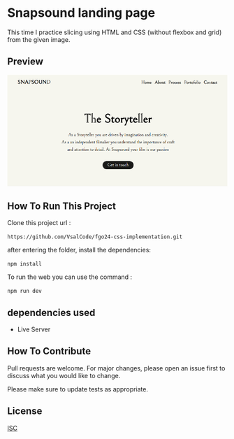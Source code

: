 # Snapsound landing page

This time I practice slicing using HTML and CSS (without flexbox and grid) from the given image.

## Preview

![preview](./image.png)

## How To Run This Project

Clone this project url :

``` https://github.com/VsalCode/fgo24-css-implementation.git ```

after entering the folder, install the dependencies:

```npm install```

To run the web you can use the command :

```npm run dev```

##  dependencies used
- Live Server


## How To Contribute

Pull requests are welcome. For major changes, please open an issue first
to discuss what you would like to change.

Please make sure to update tests as appropriate.

## License

[ISC](https://opensource.org/license/isc-license-txt)